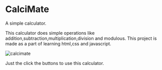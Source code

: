 # CalciMate
A simple calculator.

This calculator does simple operations like addition,subtraction,multiplication,division and modulous.
This project is made as a part of learning html,css and javascript.


![calcimate](https://user-images.githubusercontent.com/41651784/70930085-6a40d280-205a-11ea-9ff9-60f478bb6a88.PNG)

Just the click the buttons to use this calculator.
